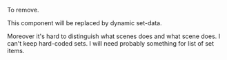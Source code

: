 To remove.

This component will be replaced by dynamic set-data.

Moreover it's hard to distinguish what scenes does and what scene does. I can't keep hard-coded sets. I will need probably something for list of set items.